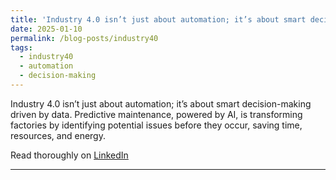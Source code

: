 ```yaml
---
title: 'Industry 4.0 isn’t just about automation; it’s about smart decision-making'
date: 2025-01-10
permalink: /blog-posts/industry40
tags:
  - industry40
  - automation
  - decision-making
---
```


Industry 4.0 isn’t just about automation; it’s about smart decision-making driven by data. Predictive maintenance, powered by AI, is transforming factories by identifying potential issues before they occur, saving time, resources, and energy.

Read thoroughly on [LinkedIn](https://www.linkedin.com/posts/zainramzan_industry4-ai-iot-activity-7267711300032471040-dtP8?utm_source=share&utm_medium=member_desktop&rcm=ACoAACpO2oUBpaFQY7EUpXyTvd3kfNRba73FxtM)
 
------
